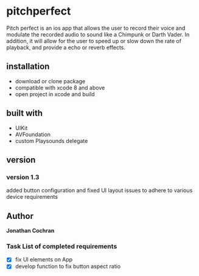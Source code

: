 # pitchperfect
Pitch perfect is an ios app that allows the user to record their voice and modulate the recorded audio to sound like a Chimpunk or Darth Vader.  In addition, it will allow for the user to speed up or slow down the rate of playback, and provide a echo or reverb effects.
## installation 
- download or clone package
- compatible with xcode 8 and above
- open project in xcode and build
## built with 
- UIKit
- AVFoundation
- custom Playsounds delegate 
## version
### version 1.3 
added button configuration and fixed UI layout issues to adhere to various device requirements
## Author
__Jonathan Cochran__
### Task List of completed requirements
- [x] fix UI elements on App
- [x] develop function to fix button aspect ratio 
